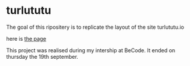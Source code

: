 # turlututu #

The goal of this ripositery is to replicate the layout of the site turlututu.io

here is [the page](https://levizar.github.io/turlututu/)

This project was realised during my intership at BeCode.
It ended on thursday the 19th september.
